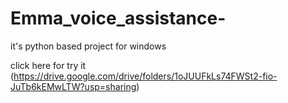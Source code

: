 # Emma_voice_assistance-
it's python based project for windows

click here for try it (https://drive.google.com/drive/folders/1oJUUFkLs74FWSt2-fio-JuTb6kEMwLTW?usp=sharing)

